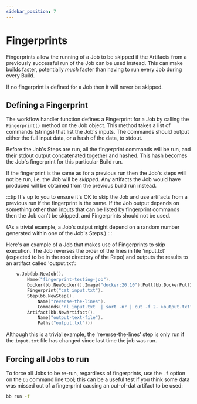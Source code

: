 ```yaml
---
sidebar_position: 7
---
```


# Fingerprints

Fingerprints allow the running of a Job to be skipped if the Artifacts from a previously successful run
of the Job can be used instead. This can make builds faster, potentially *much* faster than having to run every
Job during every Build.

If no fingerprint is defined for a Job then it will never be skipped.

## Defining a Fingerprint

The workflow handler function defines a Fingerprint for a Job by calling the ``Fingerprint()`` method on
the Job object. This method takes a list of commands (strings) that list the Job's inputs. The
commands should output either the full input data, or a hash of the data, to stdout.

Before the Job's Steps are run, all the fingerprint commands will be run, and their stdout output concatenated
together and hashed. This hash becomes the Job's fingerprint for this particular Build run.

If the fingerprint is the same as for a previous run then the Job's steps will not be run, i.e. the Job will be
*skipped*. Any artifacts the Job would have produced will be obtained from the previous build run instead.

:::tip
It's up to you to ensure it's OK to skip the Job and use artifacts from a previous run if the fingerprint is
the same. If the Job output depends on something other than inputs that can be listed by fingerprint commands then
the Job can't be skipped, and Fingerprints should not be used.

(As a trivial example, a Job's output might depend on a random number generated within one of the Job's Steps.)
:::

Here's an example of a Job that makes use of Fingerprints to skip execution. The Job reverses
the order of the lines in file 'input.txt' (expected to be in the root directory of the Repo) and outputs the
results to an artifact called 'output.txt':

```go
	w.Job(bb.NewJob().
		Name("fingerprint-testing-job").
		Docker(bb.NewDocker().Image("docker:20.10").Pull(bb.DockerPullIfNotExists)).
		Fingerprint("cat input.txt").
		Step(bb.NewStep().
			Name("reverse-the-lines").
			Commands("nl input.txt  | sort -nr | cut -f 2- >output.txt")).
		Artifact(bb.NewArtifact().
			Name("output-text-file").
			Paths("output.txt")))
```

Although this is a trivial example, the 'reverse-the-lines' step is only run if the `input.txt` file has changed
since last time the job was run.

## Forcing all Jobs to run

To force all Jobs to be re-run, regardless of fingerprints, use the ```-f``` option on the ``bb`` command
line tool; this can be a useful test if you think some data was missed out of a fingerprint causing an out-of-dat
artifact to be used:

```bash
bb run -f
```

